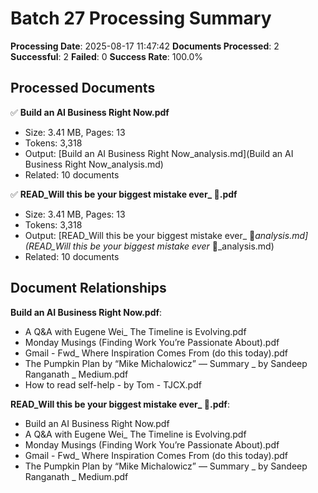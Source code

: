 # Batch 27 Processing Summary

**Processing Date**: 2025-08-17 11:47:42
**Documents Processed**: 2
**Successful**: 2
**Failed**: 0
**Success Rate**: 100.0%

## Processed Documents

✅ **Build an AI Business Right Now.pdf**
   - Size: 3.41 MB, Pages: 13
   - Tokens: 3,318
   - Output: [Build an AI Business Right Now_analysis.md](Build an AI Business Right Now_analysis.md)
   - Related: 10 documents

✅ **READ_Will this be your biggest mistake ever_ 🤦.pdf**
   - Size: 3.41 MB, Pages: 13
   - Tokens: 3,318
   - Output: [READ_Will this be your biggest mistake ever_ 🤦_analysis.md](READ_Will this be your biggest mistake ever_ 🤦_analysis.md)
   - Related: 10 documents

## Document Relationships

**Build an AI Business Right Now.pdf**:
  - A Q&A with Eugene Wei_ The Timeline is Evolving.pdf
  - Monday Musings (Finding Work You’re Passionate About).pdf
  - Gmail - Fwd_ Where Inspiration Comes From (do this today).pdf
  - The Pumpkin Plan by “Mike Michalowicz” — Summary _ by Sandeep Ranganath _ Medium.pdf
  - How to read self-help - by Tom - TJCX.pdf

**READ_Will this be your biggest mistake ever_ 🤦.pdf**:
  - Build an AI Business Right Now.pdf
  - A Q&A with Eugene Wei_ The Timeline is Evolving.pdf
  - Monday Musings (Finding Work You’re Passionate About).pdf
  - Gmail - Fwd_ Where Inspiration Comes From (do this today).pdf
  - The Pumpkin Plan by “Mike Michalowicz” — Summary _ by Sandeep Ranganath _ Medium.pdf
